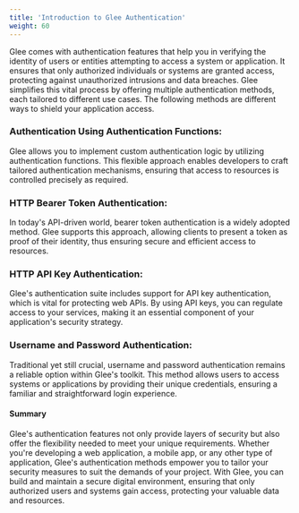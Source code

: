 ```yaml
---
title: 'Introduction to Glee Authentication'
weight: 60
---
```


Glee comes with authentication features that help you in verifying the identity of users or entities attempting to access a system or application. It ensures that only authorized individuals or systems are granted access, protecting against unauthorized intrusions and data breaches. Glee simplifies this vital process by offering multiple authentication methods, each tailored to different use cases. The following methods are different ways to shield your application access.

### Authentication Using Authentication Functions:

Glee allows you to implement custom authentication logic by utilizing authentication functions. This flexible approach enables developers to craft tailored authentication mechanisms, ensuring that access to resources is controlled precisely as required.

### HTTP Bearer Token Authentication:

In today's API-driven world, bearer token authentication is a widely adopted method. Glee supports this approach, allowing clients to present a token as proof of their identity, thus ensuring secure and efficient access to resources.

### HTTP API Key Authentication:

Glee's authentication suite includes support for API key authentication, which is vital for protecting web APIs. By using API keys, you can regulate access to your services, making it an essential component of your application's security strategy.

### Username and Password Authentication:

Traditional yet still crucial, username and password authentication remains a reliable option within Glee's toolkit. This method allows users to access systems or applications by providing their unique credentials, ensuring a familiar and straightforward login experience.

#### Summary

Glee's authentication features not only provide layers of security but also offer the flexibility needed to meet your unique requirements. Whether you're developing a web application, a mobile app, or any other type of application, Glee's authentication methods empower you to tailor your security measures to suit the demands of your project. With Glee, you can build and maintain a secure digital environment, ensuring that only authorized users and systems gain access, protecting your valuable data and resources.
